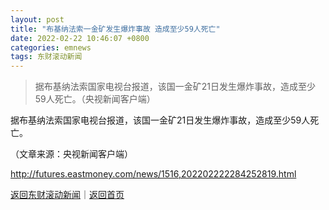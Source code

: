 ```yaml
---
layout: post
title: "布基纳法索一金矿发生爆炸事故 造成至少59人死亡"
date: 2022-02-22 10:46:07 +0800
categories: emnews
tags: 东财滚动新闻
---
```

> 据布基纳法索国家电视台报道，该国一金矿21日发生爆炸事故，造成至少59人死亡。（央视新闻客户端）

<p>据布基纳法索国家电视台报道，该国一金矿21日发生爆炸事故，造成至少59人死亡。</p><p class="em_media">（文章来源：央视新闻客户端）</p>

<http://futures.eastmoney.com/news/1516,202202222284252819.html>

[返回东财滚动新闻](//finews.withounder.com/emnews/)｜[返回首页](//finews.withounder.com/)